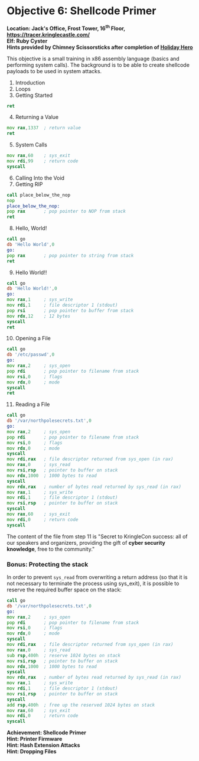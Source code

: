 # Objective 6: Shellcode Primer
**Location: Jack's Office, Frost Tower, 16<sup>th</sup> Floor, https://tracer.kringlecastle.com/**  
**Elf: Ruby Cyster**  
**Hints provided by Chimney Scissorsticks after completion of [Holiday Hero](https://github.com/joergschwarzwaelder/hhc2021/blob/master/Additional/Holiday%20Hero.md)**

This objective is a small training in x86 assembly language (basics and performing system calls). The background is to be able to create shellcode payloads to be used in system attacks.

1. Introduction
2. Loops
3. Getting Started
```asm
ret
```
4. Returning a Value
```asm
mov rax,1337  ; return value
ret
```
5. System Calls
```asm
mov rax,60    ; sys_exit
mov rdi,99    ; return code
syscall
```
6. Calling Into the Void
7. Getting RIP
```asm
call place_below_the_nop
nop
place_below_the_nop:
pop rax       ; pop pointer to NOP from stack
ret
```
8. Hello, World!
```asm
call go
db 'Hello World',0
go:
pop rax       ; pop pointer to string from stack
ret
```
9. Hello World!!
```asm
call go
db 'Hello World!',0
go:
mov rax,1     ; sys_write
mov rdi,1     ; file descriptor 1 (stdout)
pop rsi       ; pop pointer to buffer from stack
mov rdx,12    ; 12 bytes
syscall
ret
```
10. Opening a File
```asm
call go
db '/etc/passwd',0
go:
mov rax,2     ; sys_open
pop rdi       ; pop pointer to filename from stack
mov rsi,0     ; flags
mov rdx,0     ; mode
syscall
ret
```
11. Reading a File
```asm
call go
db '/var/northpolesecrets.txt',0
go:
mov rax,2     ; sys_open
pop rdi       ; pop pointer to filename from stack
mov rsi,0     ; flags
mov rdx,0     ; mode
syscall
mov rdi,rax   ; file descriptor returned from sys_open (in rax)
mov rax,0     ; sys_read
mov rsi,rsp   ; pointer to buffer on stack
mov rdx,1000  ; 1000 bytes to read
syscall
mov rdx,rax   ; number of bytes read returned by sys_read (in rax)
mov rax,1     ; sys_write
mov rdi,1     ; file descriptor 1 (stdout)
mov rsi,rsp   ; pointer to buffer on stack
syscall
mov rax,60    ; sys_exit
mov rdi,0     ; return code
syscall
```
The content of the file from step 11 is "Secret to KringleCon success: all of our speakers and organizers, providing the gift of **cyber security knowledge**, free to the community."

### Bonus: Protecting the stack
In order to prevent `sys_read` from overwriting a return address (so that it is not necessary to terminate the process using sys_exit), it is possible to reserve the required buffer space on the stack:
```asm
call go
db '/var/northpolesecrets.txt',0
go:
mov rax,2     ; sys_open
pop rdi       ; pop pointer to filename from stack
mov rsi,0     ; flags
mov rdx,0     ; mode
syscall
mov rdi,rax   ; file descriptor returned from sys_open (in rax)
mov rax,0     ; sys_read
sub rsp,400h  ; reserve 1024 bytes on stack
mov rsi,rsp   ; pointer to buffer on stack
mov rdx,1000  ; 1000 bytes to read
syscall
mov rdx,rax   ; number of bytes read returned by sys_read (in rax)
mov rax,1     ; sys_write
mov rdi,1     ; file descriptor 1 (stdout)
mov rsi,rsp   ; pointer to buffer on stack
syscall
add rsp,400h  ; free up the reserved 1024 bytes on stack
mov rax,60    ; sys_exit
mov rdi,0     ; return code
syscall
```


**Achievement: Shellcode Primer**  
**Hint: Printer Firmware**  
**Hint: Hash Extension Attacks**  
**Hint: Dropping Files**
